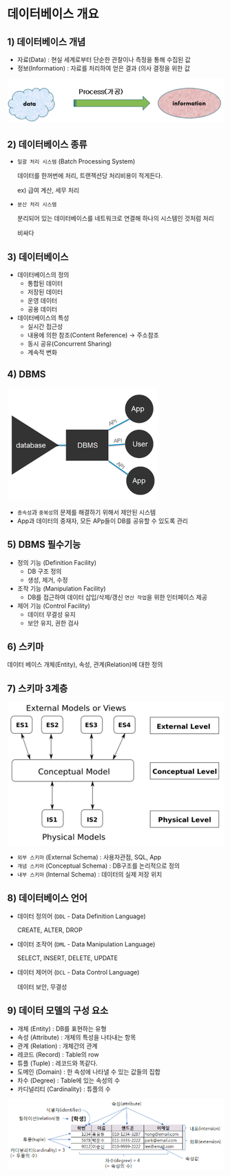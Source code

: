 # 데이터베이스 개요

## 1) 데이터베이스 개념

- 자료(Data) : 현실 세계로부터 단순한 관찰이나 측정을 통해 수집된 값
- 정보(Information) : 자료를 처리하여 얻은 결과 (의사 결정을 위한 값

![](Untitled-4fabd962-85ff-46fb-9f73-19a31d3f6dd1.png)

## 2) 데이터베이스 종류

- `일괄 처리 시스템` (Batch Processing System)

  데이터를 한꺼번에 처리, 트랜젝션당 처리비용이 적게든다.

  ex) 급여 계산, 세무 처리

- `분산 처리 시스템`

  분리되어 있는 데이터베이스를 네트워크로 연결해 하나의 시스템인 것처럼 처리

  비싸다

## 3) 데이터베이스

- 데이터베이스의 정의
  - 통합된 데이터
  - 저장된 데이터
  - 운영 데이터
  - 공용 데이터
- 데이터베이스의 특성
  - 실시간 접근성
  - 내용에 의한 참조(Content Reference) → 주소참조
  - 동시 공유(Concurrent Sharing)
  - 계속적 변화

## 4) DBMS

![](Untitled-310771db-3a9e-42af-b2c2-49dd69cbc165.png)

- `종속성`과 `중복성`의 문제를 해결하기 위해서 제안된 시스템
- App과 데이터의 중재자, 모든 APp들이 DB를 공유할 수 있도록 관리

## 5) DBMS 필수기능

- 정의 기능 (Definition Facility)
  - DB 구조 정의
  - 생성, 제거, 수정
- 조작 기능 (Manipulation Facility)
  - DB를 접근하여 데이터 삽입/삭제/갱신 `연산 작업`을 위한 인터페이스 제공
- 제어 기능 (Control Facility)
  - 데이터 무결성 유지
  - 보안 유지, 권한 검사

## 6) 스키마

데이터 베이스 개체(Entity), 속성, 관계(Relation)에 대한 정의

## 7) 스키마 3계층

![](Untitled-a78fff06-2e80-49a0-a7f0-c16f2110bcd8.png)

- `외부 스키마` (External Schema) : 사용자관점, SQL, App
- `개념 스키마` (Conceptual Schema) : DB구조를 논리적으로 정의
- `내부 스키마` (Internal Schema) : 데이터의 실제 저장 위치

## 8) 데이터베이스 언어

- 데이터 정의어 (`DDL` - Data Definition Language)

  CREATE, ALTER, DROP

- 데이터 조작어 (`DML` - Data Manipulation Language)

  SELECT, INSERT, DELETE, UPDATE

- 데이터 제어어 (`DCL` - Data Control Language)

  데이터 보안, 무결성

## 9) 데이터 모델의 구성 요소

- 개체 (Entity) : DB를 표현하는 유형
- 속성 (Attribute) : 개체의 특성을 나타내는 항목
- 관계 (Relation) : 개체간의 관계
- 레코드 (Record) : Table의 row
- 튜플 (Tuple) : 레코드와 똑같다.
- 도메인 (Domain) : 한 속성에 나타낼 수 있는 값들의 집합
- 차수 (Degree) : Table에 있는 속성의 수
- 카디널리티 (Cardinality) : 튜플의 수

![](Untitled-18d43aa7-29f4-436b-84f9-d20a17aa78b6.png)
